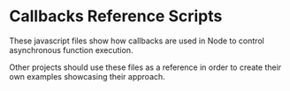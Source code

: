 Callbacks Reference Scripts
===========================

These javascript files show how callbacks are used in Node to control asynchronous function execution.

Other projects should use these files as a reference in order to create their own examples showcasing their approach.
